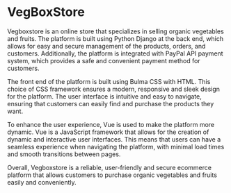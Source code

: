 # VegBoxStore

Vegboxstore is an online store that specializes in selling organic vegetables and fruits. The platform is built using Python Django at the back end, which allows for easy and secure management of the products, orders, and customers. Additionally, the platform is integrated with PayPal API payment system, which provides a safe and convenient payment method for customers.

The front end of the platform is built using Bulma CSS with HTML. This choice of CSS framework ensures a modern, responsive and sleek design for the platform. The user interface is intuitive and easy to navigate, ensuring that customers can easily find and purchase the products they want.

To enhance the user experience, Vue is used to make the platform more dynamic. Vue is a JavaScript framework that allows for the creation of dynamic and interactive user interfaces. This means that users can have a seamless experience when navigating the platform, with minimal load times and smooth transitions between pages.

Overall, Vegboxstore is a reliable, user-friendly and secure ecommerce platform that allows customers to purchase organic vegetables and fruits easily and conveniently.

